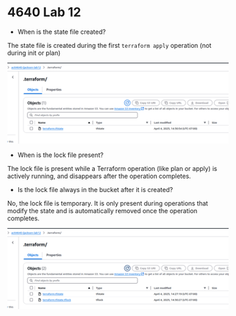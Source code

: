 # 4640 Lab 12

- When is the state file created?

The state file is created during the first `terraform apply` operation (not during init or plan)

![image](./state.png)

- When is the lock file present?

The lock file is present while a Terraform operation (like plan or apply) is actively running, and disappears after the operation completes.

- Is the lock file always in the bucket after it is created?

No, the lock file is temporary. It is only present during operations that modify the state and is automatically removed once the operation completes.

![image](./both.png)
